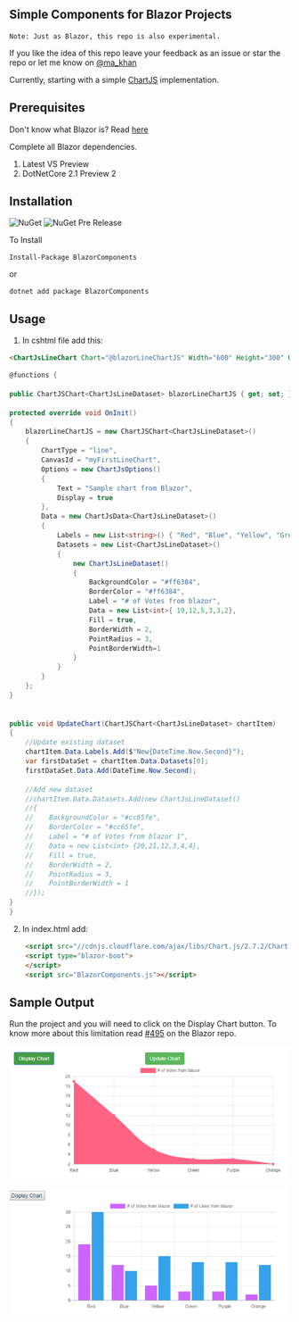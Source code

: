 ## Simple Components for Blazor Projects

```
Note: Just as Blazor, this repo is also experimental.
```

If you like the idea of this repo leave your feedback as an issue or star the repo or let me know on [@ma_khan](https://twitter.com/ma_khan)

Currently, starting with a simple [ChartJS](https://github.com/chartjs/Chart.js) implementation. 


## Prerequisites

Don't know what Blazor is? Read [here](https://github.com/aspnet/Blazor)

Complete all Blazor dependencies.

1. Latest VS Preview
2. DotNetCore 2.1 Preview 2


## Installation 

![NuGet](https://img.shields.io/nuget/v/BlazorComponents.svg) ![NuGet Pre Release](https://img.shields.io/nuget/vpre/BlazorComponents.svg)


To Install 

```
Install-Package BlazorComponents
```
or 
```
dotnet add package BlazorComponents
```

## Usage

1. In cshtml file add this:

```html
<ChartJsLineChart Chart="@blazorLineChartJS" Width="600" Height="300" UpdateChart="@((chart) => { UpdateChart(chart); })" />
```

```csharp
@functions {

public ChartJSChart<ChartJsLineDataset> blazorLineChartJS { get; set; } = new ChartJSChart<ChartJsLineDataset>();

protected override void OnInit()
{
    blazorLineChartJS = new ChartJSChart<ChartJsLineDataset>()
    {
        ChartType = "line",
        CanvasId = "myFirstLineChart",
        Options = new ChartJsOptions()
        {
            Text = "Sample chart from Blazor",
            Display = true
        },
        Data = new ChartJsData<ChartJsLineDataset>()
        {
            Labels = new List<string>() { "Red", "Blue", "Yellow", "Green", "Purple", "Orange" },
            Datasets = new List<ChartJsLineDataset>()
            {
                new ChartJsLineDataset()
                {
                    BackgroundColor = "#ff6384",
                    BorderColor = "#ff6384",
                    Label = "# of Votes from blazor",
                    Data = new List<int>{ 19,12,5,3,3,2},
                    Fill = true,
                    BorderWidth = 2,
                    PointRadius = 3,
                    PointBorderWidth=1
                }   
            }
        }
    };
}


public void UpdateChart(ChartJSChart<ChartJsLineDataset> chartItem)
{
    //Update existing dataset
    chartItem.Data.Labels.Add($"New{DateTime.Now.Second}");
    var firstDataSet = chartItem.Data.Datasets[0];
    firstDataSet.Data.Add(DateTime.Now.Second);

    //Add new dataset
    //chartItem.Data.Datasets.Add(new ChartJsLineDataset()
    //{
    //    BackgroundColor = "#cc65fe",
    //    BorderColor = "#cc65fe",
    //    Label = "# of Votes from blazor 1",
    //    Data = new List<int> {20,21,12,3,4,4},
    //    Fill = true,
    //    BorderWidth = 2,
    //    PointRadius = 3,
    //    PointBorderWidth = 1
    //});
}
}
```

2. In index.html add:

```html
    <script src="//cdnjs.cloudflare.com/ajax/libs/Chart.js/2.7.2/Chart.min.js"></script>
    <script type="blazor-boot">
    </script>
    <script src="BlazorComponents.js"></script>
```


## Sample Output

Run the project and you will need to click on the Display Chart button. To know more about this limitation read [#495](https://github.com/aspnet/Blazor/issues/495) on the Blazor repo.

![LineChart](line.png)

![BarChart](bar.png)

